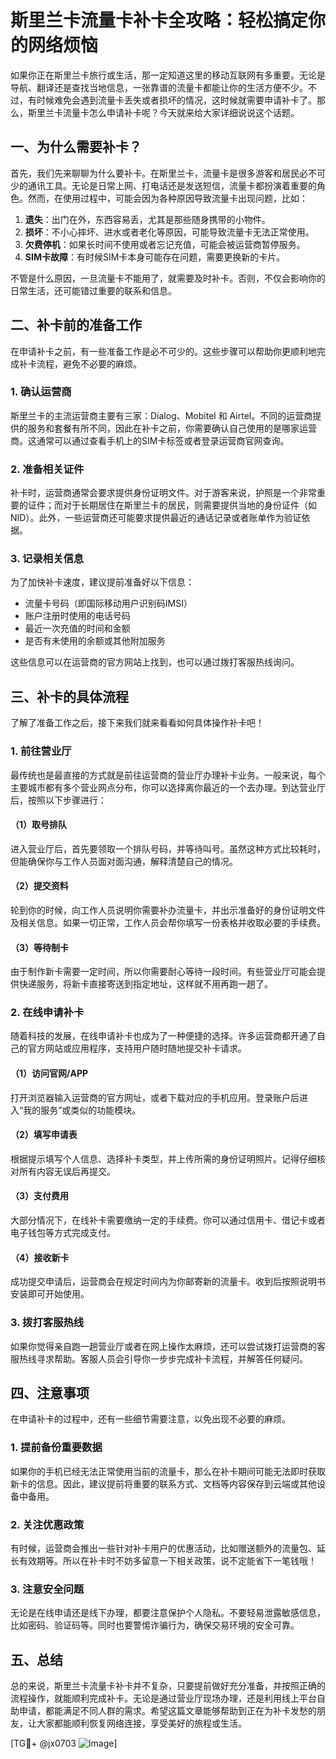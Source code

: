 # 斯里兰卡流量卡补卡全攻略：轻松搞定你的网络烦恼

如果你正在斯里兰卡旅行或生活，那一定知道这里的移动互联网有多重要。无论是导航、翻译还是查找当地信息，一张靠谱的流量卡都能让你的生活方便不少。不过，有时候难免会遇到流量卡丢失或者损坏的情况，这时候就需要申请补卡了。那么，斯里兰卡流量卡怎么申请补卡呢？今天就来给大家详细说说这个话题。

## 一、为什么需要补卡？

首先，我们先来聊聊为什么要补卡。在斯里兰卡，流量卡是很多游客和居民必不可少的通讯工具。无论是日常上网、打电话还是发送短信，流量卡都扮演着重要的角色。然而，在使用过程中，可能会因为各种原因导致流量卡出现问题，比如：

1. **遗失**：出门在外，东西容易丢，尤其是那些随身携带的小物件。
2. **损坏**：不小心摔坏、进水或者老化等原因，可能导致流量卡无法正常使用。
3. **欠费停机**：如果长时间不使用或者忘记充值，可能会被运营商暂停服务。
4. **SIM卡故障**：有时候SIM卡本身可能存在问题，需要更换新的卡片。

不管是什么原因，一旦流量卡不能用了，就需要及时补卡。否则，不仅会影响你的日常生活，还可能错过重要的联系和信息。

## 二、补卡前的准备工作

在申请补卡之前，有一些准备工作是必不可少的。这些步骤可以帮助你更顺利地完成补卡流程，避免不必要的麻烦。

### 1. 确认运营商

斯里兰卡的主流运营商主要有三家：Dialog、Mobitel 和 Airtel。不同的运营商提供的服务和套餐有所不同，因此在补卡之前，你需要确认自己使用的是哪家运营商。这通常可以通过查看手机上的SIM卡标签或者登录运营商官网查询。

### 2. 准备相关证件

补卡时，运营商通常会要求提供身份证明文件。对于游客来说，护照是一个非常重要的证件；而对于长期居住在斯里兰卡的居民，则需要提供当地的身份证件（如NID）。此外，一些运营商还可能要求提供最近的通话记录或者账单作为验证依据。

### 3. 记录相关信息

为了加快补卡速度，建议提前准备好以下信息：
- 流量卡号码（即国际移动用户识别码IMSI）
- 账户注册时使用的电话号码
- 最近一次充值的时间和金额
- 是否有未使用的余额或其他附加服务

这些信息可以在运营商的官方网站上找到，也可以通过拨打客服热线询问。

## 三、补卡的具体流程

了解了准备工作之后，接下来我们就来看看如何具体操作补卡吧！

### 1. 前往营业厅

最传统也是最直接的方式就是前往运营商的营业厅办理补卡业务。一般来说，每个主要城市都有多个营业网点分布，你可以选择离你最近的一个去办理。到达营业厅后，按照以下步骤进行：

#### （1）取号排队

进入营业厅后，首先要领取一个排队号码，并等待叫号。虽然这种方式比较耗时，但能确保你与工作人员面对面沟通，解释清楚自己的情况。

#### （2）提交资料

轮到你的时候，向工作人员说明你需要补办流量卡，并出示准备好的身份证明文件及相关信息。如果一切正常，工作人员会帮你填写一份表格并收取必要的手续费。

#### （3）等待制卡

由于制作新卡需要一定时间，所以你需要耐心等待一段时间。有些营业厅可能会提供快递服务，将新卡直接寄送到指定地址，这样就不用再跑一趟了。

### 2. 在线申请补卡

随着科技的发展，在线申请补卡也成为了一种便捷的选择。许多运营商都开通了自己的官方网站或应用程序，支持用户随时随地提交补卡请求。

#### （1）访问官网/APP

打开浏览器输入运营商的官方网址，或者下载对应的手机应用。登录账户后进入“我的服务”或类似的功能模块。

#### （2）填写申请表

根据提示填写个人信息、选择补卡类型，并上传所需的身份证明照片。记得仔细核对所有内容无误后再提交。

#### （3）支付费用

大部分情况下，在线补卡需要缴纳一定的手续费。你可以通过信用卡、借记卡或者电子钱包等方式完成支付。

#### （4）接收新卡

成功提交申请后，运营商会在规定时间内为你邮寄新的流量卡。收到后按照说明书安装即可开始使用。

### 3. 拨打客服热线

如果你觉得亲自跑一趟营业厅或者在网上操作太麻烦，还可以尝试拨打运营商的客服热线寻求帮助。客服人员会引导你一步步完成补卡流程，并解答任何疑问。

## 四、注意事项

在申请补卡的过程中，还有一些细节需要注意，以免出现不必要的麻烦。

### 1. 提前备份重要数据

如果你的手机已经无法正常使用当前的流量卡，那么在补卡期间可能无法即时获取新卡的信息。因此，建议提前将重要的联系方式、文档等内容保存到云端或其他设备中备用。

### 2. 关注优惠政策

有时候，运营商会推出一些针对补卡用户的优惠活动，比如赠送额外的流量包、延长有效期等。所以在补卡时不妨多留意一下相关政策，说不定能省下一笔钱哦！

### 3. 注意安全问题

无论是在线申请还是线下办理，都要注意保护个人隐私。不要轻易泄露敏感信息，比如密码、验证码等。同时也要警惕诈骗行为，确保交易环境的安全可靠。

## 五、总结

总的来说，斯里兰卡流量卡补卡并不复杂，只要提前做好充分准备，并按照正确的流程操作，就能顺利完成补卡。无论是通过营业厅现场办理，还是利用线上平台自助申请，都能满足不同人群的需求。希望这篇文章能够帮助到正在为补卡发愁的朋友，让大家都能顺利恢复网络连接，享受美好的旅程或生活。

[TG💪+ @jx0703 ![Image](https://github.com/user-attachments/assets/dbca1d08-cadb-493c-b0ec-ad6f7a83f270)]